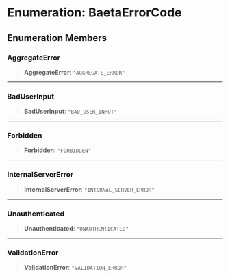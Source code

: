 # Enumeration: BaetaErrorCode

## Enumeration Members

### AggregateError

> **AggregateError**: `"AGGREGATE_ERROR"`

***

### BadUserInput

> **BadUserInput**: `"BAD_USER_INPUT"`

***

### Forbidden

> **Forbidden**: `"FORBIDDEN"`

***

### InternalServerError

> **InternalServerError**: `"INTERNAL_SERVER_ERROR"`

***

### Unauthenticated

> **Unauthenticated**: `"UNAUTHENTICATED"`

***

### ValidationError

> **ValidationError**: `"VALIDATION_ERROR"`
